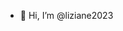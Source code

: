 - 👋 Hi, I’m @liziane2023
<!---
liziane2023/liziane2023 is a ✨ special ✨ repository because its `README.md` (this file) appears on your GitHub profile.
You can click the Preview link to take a look at your changes.
--->
